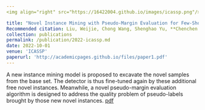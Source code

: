 ```yaml
---
<img align="right" src="https://16422004.github.io/images/icassp.png"/>

title: "Novel Instance Mining with Pseudo-Margin Evaluation for Few-Shot Object Detection"
Recommended citation: Liu, Weijie, Chong Wang, Shenghao Yu, **Chenchen Tao**, Jun Wang, and Jiafei Wu
collection: publications
permalink: /publication/2022-icassp.md
date: 2022-10-01
venue: 'ICASSP'
paperurl: 'http://academicpages.github.io/files/paper1.pdf'
---
```

A new instance mining model is proposed to excavate the novel samples from the base set. The detector 
is thus fine-tuned again by these additional free novel 
instances. Meanwhile, a novel pseudo-margin evaluation
algorithm is designed to address the quality problem of 
pseudo-labels brought by those new novel instances.
[pdf](http://16422004.github.io/files/icassp.pdf)
